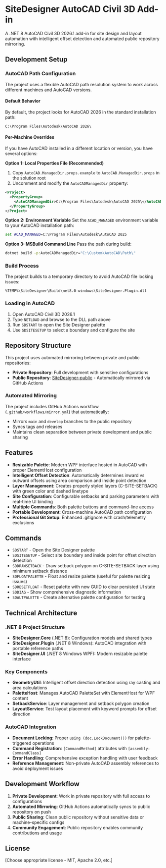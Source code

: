 # SiteDesigner AutoCAD Civil 3D Add-in

A .NET 8 AutoCAD Civil 3D 2026.1 add-in for site design and layout automation with intelligent offset detection and automated public repository mirroring.

## Development Setup

### AutoCAD Path Configuration

The project uses a flexible AutoCAD path resolution system to work across different machines and AutoCAD versions.

#### Default Behavior
By default, the project looks for AutoCAD 2026 in the standard installation path:
```
C:\Program Files\Autodesk\AutoCAD 2026\
```

#### Per-Machine Overrides

If you have AutoCAD installed in a different location or version, you have several options:

**Option 1: Local Properties File (Recommended)**
1. Copy `AutoCAD.ManagedDir.props.example` to `AutoCAD.ManagedDir.props` in the solution root
2. Uncomment and modify the `AutoCADManagedDir` property:
```xml
<Project>
  <PropertyGroup>
    <AutoCADManagedDir>C:\Program Files\Autodesk\AutoCAD 2025\</AutoCADManagedDir>
  </PropertyGroup>
</Project>
```

**Option 2: Environment Variable**
Set the `ACAD_MANAGED` environment variable to your AutoCAD installation path:
```cmd
set ACAD_MANAGED=C:\Program Files\Autodesk\AutoCAD 2025
```

**Option 3: MSBuild Command Line**
Pass the path during build:
```cmd
dotnet build -p:AutoCADManagedDir="C:\Custom\AutoCAD\Path\"
```

### Build Process

The project builds to a temporary directory to avoid AutoCAD file locking issues:
```
%TEMP%\SiteDesigner\Build\net8.0-windows\SiteDesigner.Plugin.dll
```

### Loading in AutoCAD

1. Open AutoCAD Civil 3D 2026.1
2. Type `NETLOAD` and browse to the DLL path above
3. Run `SDSTART` to open the Site Designer palette
4. Use `SDSITESETUP` to select a boundary and configure the site

## Repository Structure

This project uses automated mirroring between private and public repositories:

- **Private Repository**: Full development with sensitive configurations
- **Public Repository**: [SiteDesigner-public](https://github.com/Waldeezy13/SiteDesigner-public) - Automatically mirrored via GitHub Actions

### Automated Mirroring

The project includes GitHub Actions workflow (`.github/workflows/mirror.yml`) that automatically:
- Mirrors `main` and `develop` branches to the public repository
- Syncs tags and releases
- Maintains clean separation between private development and public sharing

## Features

- **Resizable Palette**: Modern WPF interface hosted in AutoCAD with proper ElementHost configuration
- **Intelligent Offset Detection**: Automatically determines inward vs outward offsets using area comparison and inside point detection
- **Layer Management**: Creates properly styled layers (C-SITE-SETBACK) with green color and dashed linetype
- **Site Configuration**: Configurable setbacks and parking parameters with real-time UI binding
- **Multiple Commands**: Both palette buttons and command-line access
- **Portable Development**: Cross-machine AutoCAD path configuration
- **Professional Git Setup**: Enhanced .gitignore with crash/telemetry exclusions

## Commands

- `SDSTART` - Open the Site Designer palette
- `SDSITESETUP` - Select site boundary and inside point for offset direction detection
- `SDDRAWSETBACK` - Draw setback polygon on C-SITE-SETBACK layer using minimum setback distance
- `SDFLOATPALETTE` - Float and resize palette (useful for palette resizing issues)
- `SDRESETFLOAT` - Reset palette with new GUID to clear persisted UI state
- `SDDIAG` - Show comprehensive diagnostic information
- `SDALTPALETTE` - Create alternative palette configuration for testing

## Technical Architecture

### .NET 8 Project Structure
- **SiteDesigner.Core** (.NET 8): Configuration models and shared types
- **SiteDesigner.Plugin** (.NET 8 Windows): AutoCAD integration with portable reference paths  
- **SiteDesigner.UI** (.NET 8 Windows WPF): Modern resizable palette interface

### Key Components
- **GeometryUtil**: Intelligent offset direction detection using ray casting and area calculations
- **PaletteHost**: Manages AutoCAD PaletteSet with ElementHost for WPF content
- **SetbackService**: Layer management and setback polygon creation
- **LayoutService**: Test layout placement with keyword prompts for offset direction

### AutoCAD Integration
- **Document Locking**: Proper `using (doc.LockDocument())` for palette-triggered operations
- **Command Registration**: `[CommandMethod]` attributes with `[assembly: CommandClass]`
- **Error Handling**: Comprehensive exception handling with user feedback
- **Reference Management**: Non-private AutoCAD assembly references to avoid deployment issues

## Development Workflow

1. **Private Development**: Work in private repository with full access to configurations
2. **Automated Mirroring**: GitHub Actions automatically syncs to public repository on push
3. **Public Sharing**: Clean public repository without sensitive data or machine-specific configs
4. **Community Engagement**: Public repository enables community contributions and usage

## License

[Choose appropriate license - MIT, Apache 2.0, etc.]
